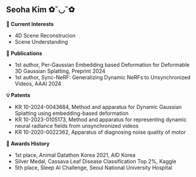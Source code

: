 ## Seoha Kim ✿˘◡˘✿


**🌈 Current Interests**
- 4D Scene Reconstrucion
- Scene Understanding


**📝 Publications**
- 1st author, Per-Gaussian Embedding based Deformation for Deformable 3D Gaussian Splatting, Preprint 2024
- 1st author, Sync-NeRF: Generalizing Dynamic NeRFs to Unsynchronized Videos, AAAI 2024


**💡 Patents**
- KR 10-2024-0043684, Method and apparatus for Dynamic Gaussian Splatting using embedding-based deformation
- KR 10-2023-0105173, Method and apparatus for representing dynamic neural radiance fields from unsynchronized videos
- KR 10-2020-0022362, Apparatus of diagnosing noise quality of motor


**👑 Awards History**
- 1st place, Animal Datathon Korea 2021, AID Korea
- Silver Medal, Cassava Leaf Disease Classification Top 2%, Kaggle
- 5th place, Sleep AI Challenge, Seoul National University Hospital
